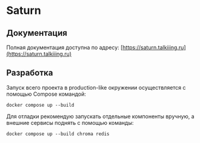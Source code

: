 # Saturn

## Документация

Полная документация доступна по адресу: [https://saturn.talkiiing.ru](https://saturn.talkiiing.ru)

## Разработка

Запуск всего проекта в production-like окружении осуществляется с помощью Compose командой:

`docker compose up --build`

Для отладки рекомендую запускать отдельные компоненты вручную, а внешние сервисы поднять с помощью команды:

`docker compose up --build chroma redis`
